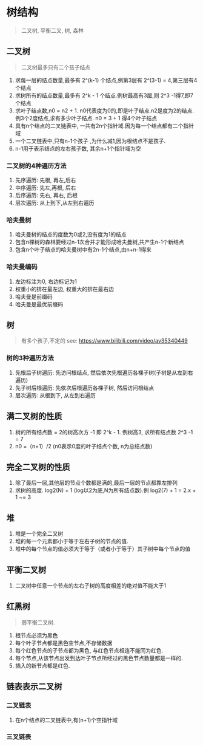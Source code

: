 # 树结构
> 二叉树, 平衡二叉, 树, 森林

## 二叉树
> 二叉树最多只有二个孩子结点
1. 求每一层的结点数量,最多有 2^(k-1) 个结点,例第3层有 2^(3-1) = 4,第三层有4个结点
1. 求树所有的结点数量,最多有 2^k - 1 个结点.例树最高有3层,则 2^3 -1得7,即7个结点
1. 求叶子结点数,n0 = n2 + 1. n0代表度为0的,即是叶子结点.n2是度为2的结点.例3个2度结点,求有多少叶子结点.
n0 = 3 + 1 得4个叶子结点
1. 具有n个结点的二叉链表中, 一共有2n个指针域.因为每一个结点都有二个指针域
1. 一个二叉链表中,只有n-1个孩子 ,为什么减1,因为根结点不是孩子.
1. n-1用于表示结点的左右孩子数, 其余n+1个指针域为空
### 二叉树的4种遍历方法
1. 先序遍历: 先根, 再左,后右
1. 中序遍历: 先左,再根, 后右
1. 后序遍历: 先右, 再右, 后根
1. 层次遍历: 从上到下,从左到右遍历

### 哈夫曼树
1. 哈夫曼树的结点的度数为0或2,没有度为1的结点
1. 包含n棵树的森林要经过n-1次合并才能形成哈夫曼树,共产生n-1个新结点
1. 包含n个叶子结点的哈夫曼树中有2n-1个结点,由n+n-1得来
### 哈夫曼编码
1. 左边标注为0, 右边标记为1
1. 权重小的排在最左边, 权重大的排在最右边
1. 哈夫曼是前缀码
1. 哈夫曼是最优前缀码


## 树
> 有多个孩子,不定的
see: https://www.bilibili.com/video/av35340449
### 树的3种遍历方法

1. 先根后子树遍历: 先访问根结点, 然后依次先根遍历各棵子树(子树是从左到右遍历)
1. 先子树后根遍历: 先依次后根遍历各棵子树, 然后访问根结点
1. 层次遍历: 从根到下, 从左到右遍历


## 满二叉树的性质
1. 树的所有结点数 = 2的树高次方 -1 即 2^k - 1. 例树高3, 求所有结点数 2^3 -1 = 7
1. n0 =（n+1）/2 (n0表示0度的叶子结点个数, n为总结点数)

## 完全二叉树的性质
1. 除了最后一层,其他层的节点个数都是满的,最后一层的节点都靠左排列
1. 求树的高度. log2(N) + 1 (log以2为底,N为所有结点数).例 log2(7) + 1 = 2.x + 1 ~= 3

## 堆
1. 堆是一个完全二叉树
1. 堆的每一个元素都小于等于左右子树的节点的值.
1. 堆中的每个节点的值必须大于等于（或者小于等于）其子树中每个节点的值

## 平衡二叉树
1. 二叉树中任意一个节点的左右子树的高度相差的绝对值不能大于1

## 红黑树
> 弱平衡二叉树.
1. 根节点必须为黑色
1. 每个叶子节点都是黑色空节点,不存储数据
1. 每个红色节点的子节点都为黑色, 与红色节点相连不能同为红色.
1. 每个节点,从该节点出发到达叶子节点所经过的黑色节点数量都是一样的.
1. 插入的新节点都是红色.


## 链表表示二叉树
### 二叉链表
1. 在n个结点的二叉链表中,有(n+1)个空指针域

### 三叉链表
